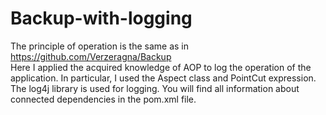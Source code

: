 # Backup-with-logging  
The principle of operation is the same as in https://github.com/Verzeragna/Backup  
Here I applied the acquired knowledge of AOP to log the operation of the application. In particular, I used the Aspect class and PointCut expression. The log4j library is used for logging. You will find all information about connected dependencies in the pom.xml file.
